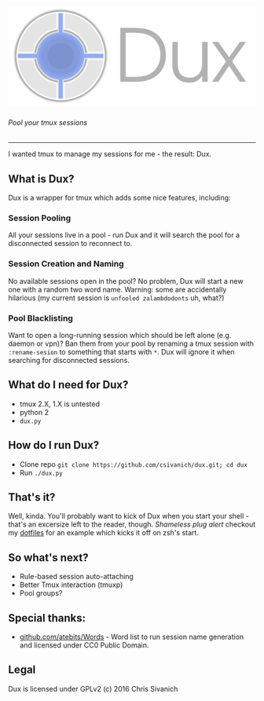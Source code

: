 ![Header](header.png)
=======

###### Pool your tmux sessions

------

I wanted tmux to manage my sessions for me - the result: Dux.

## What is Dux?
Dux is a wrapper for tmux which adds some nice features, including:

### Session Pooling

All your sessions live in a pool - run Dux and it will search the pool for a disconnected session to reconnect to.

### Session Creation and Naming

No available sessions open in the pool? No problem, Dux will start a new one with a random two word name. Warning: some are accidentally hilarious (my current session is `unfooled zalambdodonts` uh, what?)

### Pool Blacklisting

Want to open a long-running session which should be left alone (e.g. daemon or vpn)? Ban them from your pool by renaming a tmux session with `:rename-sesion` to something that starts with `*`. Dux will ignore it when searching for disconnected sessions.

## What do I need for Dux?

- tmux 2.X, 1.X is untested
- python 2
- `dux.py`

## How do I run Dux?

- Clone repo `git clone https://github.com/csivanich/dux.git; cd dux`
- Run `./dux.py`

## That's it?

Well, kinda. You'll probably want to kick of Dux when you start your shell - that's an excersize left to the reader, though. *Shameless plug alert* checkout my [dotfiles](https://github.com/csivanich/dotfiles) for an example which kicks it off on zsh's start.

## So what's next?

 - Rule-based session auto-attaching
 - Better Tmux interaction (tmuxp)
 - Pool groups?

## Special thanks:

- [github.com/atebits/Words](https://github.com/atebits/Words) - Word list to run session name generation and licensed under CC0 Public Domain.

## Legal

Dux is licensed under GPLv2 (c) 2016 Chris Sivanich
